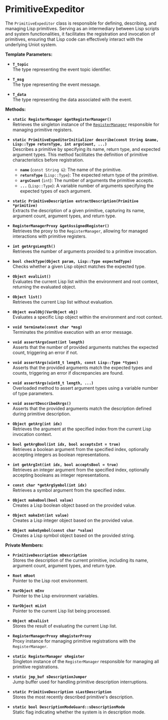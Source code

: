 # PrimitiveExpeditor

The `PrimitiveExpeditor` class is responsible for defining, describing, and managing Lisp primitives. Serving as an intermediary between Lisp scripts and system functionalities, it facilitates the registration and invocation of primitives, ensuring that Lisp code can effectively interact with the underlying Uniot system.

**Template Parameters:**

* **`T_topic`**\
  The type representing the event topic identifier.

* **`T_msg`**\
  The type representing the event message.

* **`T_data`**\
  The type representing the data associated with the event.

**Methods:**

* **`static RegisterManager &getRegisterManager()`**\
  Retrieves the singleton instance of the [`RegisterManager`](../register/registermanager.md) responsible for managing primitive registers.

* **`static PrimitiveExpeditorInitializer describe(const String &name, Lisp::Type returnType, int argsCount, ...)`**\
  Describes a primitive by specifying its name, return type, and expected argument types. This method facilitates the definition of primitive characteristics before registration.
  * **`name`** (`const String &`): The name of the primitive.
  * **`returnType`** (`Lisp::Type`): The expected return type of the primitive.
  * **`argsCount`** (`int`): The number of arguments the primitive accepts.
  * **`...`** (`Lisp::Type`): A variable number of arguments specifying the expected types of each argument.

* **`static PrimitiveDescription extractDescription(Primitive *primitive)`**\
  Extracts the description of a given primitive, capturing its name, argument count, argument types, and return type.

* **`RegisterManagerProxy &getAssignedRegister()`**\
  Retrieves the proxy to the `RegisterManager`, allowing for managed interactions with primitive registers.

* **`int getArgsLength()`**\
  Retrieves the number of arguments provided to a primitive invocation.

* **`bool checkType(Object param, Lisp::Type expectedType)`**\
  Checks whether a given Lisp object matches the expected type.

* **`Object evalList()`**\
  Evaluates the current Lisp list within the environment and root context, returning the evaluated object.

* **`Object list()`**\
  Retrieves the current Lisp list without evaluation.

* **`Object evalObj(VarObject obj)`**\
  Evaluates a specific Lisp object within the environment and root context.

* **`void terminate(const char *msg)`**\
  Terminates the primitive execution with an error message.

* **`void assertArgsCount(int length)`**\
  Asserts that the number of provided arguments matches the expected count, triggering an error if not.

* **`void assertArgs(uint8_t length, const Lisp::Type *types)`**\
  Asserts that the provided arguments match the expected types and counts, triggering an error if discrepancies are found.

* **`void assertArgs(uint8_t length, ...)`**\
  Overloaded method to assert argument types using a variable number of type parameters.

* **`void assertDescribedArgs()`**\
  Asserts that the provided arguments match the description defined during primitive description.

* **`Object getArg(int idx)`**\
  Retrieves the argument at the specified index from the current Lisp invocation context.

* **`bool getArgBool(int idx, bool acceptsInt = true)`**\
  Retrieves a boolean argument from the specified index, optionally accepting integers as boolean representations.

* **`int getArgInt(int idx, bool acceptsBool = true)`**\
  Retrieves an integer argument from the specified index, optionally accepting booleans as integer representations.

* **`const char *getArgSymbol(int idx)`**\
  Retrieves a symbol argument from the specified index.

* **`Object makeBool(bool value)`**\
  Creates a Lisp boolean object based on the provided value.

* **`Object makeInt(int value)`**\
  Creates a Lisp integer object based on the provided value.

* **`Object makeSymbol(const char *value)`**\
  Creates a Lisp symbol object based on the provided string.

**Private Members:**

* **`PrimitiveDescription mDescription`**\
  Stores the description of the current primitive, including its name, argument count, argument types, and return type.

* **`Root mRoot`**\
  Pointer to the Lisp root environment.

* **`VarObject mEnv`**\
  Pointer to the Lisp environment variables.

* **`VarObject mList`**\
  Pointer to the current Lisp list being processed.

* **`Object mEvalList`**\
  Stores the result of evaluating the current Lisp list.

* **`RegisterManagerProxy mRegisterProxy`**\
  Proxy instance for managing primitive registrations with the `RegisterManager`.

* **`static RegisterManager sRegister`**\
  Singleton instance of the `RegisterManager` responsible for managing all primitive registrations.

* **`static jmp_buf sDescriptionJumper`**\
  Jump buffer used for handling primitive description interruptions.

* **`static PrimitiveDescription sLastDescription`**\
  Stores the most recently described primitive's description.

* **`static bool DescriptionModeGuard::sDescriptionMode`**\
  Static flag indicating whether the system is in description mode.
